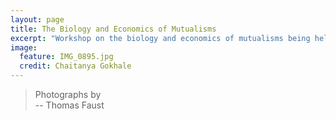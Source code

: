 ```yaml
---
layout: page
title: The Biology and Economics of Mutualisms
excerpt: "Workshop on the biology and economics of mutualisms being held at the Max Planck Institute for Evolutionary Biology"
image:
  feature: IMG_0895.jpg
  credit: Chaitanya Gokhale
---
```

> Photographs by  
-- Thomas Faust


<figure class="third">
 <a href="{{ site.url }}/images/faust/TNT5337.jpg"><img src="{{ site.url }}/images/faust/TNT5337.jpg" alt=""></a>
 <a href="{{ site.url }}/images/faust/TNT5340.jpg"><img src="{{ site.url }}/images/faust/TNT5340.jpg" alt=""></a>
 <a href="{{ site.url }}/images/faust/TNT5341.jpg"><img src="{{ site.url }}/images/faust/TNT5341.jpg" alt=""></a>
 <a href="{{ site.url }}/images/faust/TNT5343.jpg"><img src="{{ site.url }}/images/faust/TNT5343.jpg" alt=""></a>
 <a href="{{ site.url }}/images/faust/TNT5344.jpg"><img src="{{ site.url }}/images/faust/TNT5344.jpg" alt=""></a>
 <a href="{{ site.url }}/images/faust/TNT5346.jpg"><img src="{{ site.url }}/images/faust/TNT5346.jpg" alt=""></a>
 <a href="{{ site.url }}/images/faust/TNT5347.jpg"><img src="{{ site.url }}/images/faust/TNT5347.jpg" alt=""></a>
 <a href="{{ site.url }}/images/faust/TNT5349.jpg"><img src="{{ site.url }}/images/faust/TNT5349.jpg" alt=""></a>
 <a href="{{ site.url }}/images/faust/TNT5350.jpg"><img src="{{ site.url }}/images/faust/TNT5350.jpg" alt=""></a>
 <a href="{{ site.url }}/images/faust/TNT5352.jpg"><img src="{{ site.url }}/images/faust/TNT5352.jpg" alt=""></a>
 <a href="{{ site.url }}/images/faust/TNT5357.jpg"><img src="{{ site.url }}/images/faust/TNT5357.jpg" alt=""></a>
 <a href="{{ site.url }}/images/faust/TNT5358.jpg"><img src="{{ site.url }}/images/faust/TNT5358.jpg" alt=""></a>
 <a href="{{ site.url }}/images/faust/TNT5359.jpg"><img src="{{ site.url }}/images/faust/TNT5359.jpg" alt=""></a>
 <a href="{{ site.url }}/images/faust/TNT5361.jpg"><img src="{{ site.url }}/images/faust/TNT5361.jpg" alt=""></a>
 <a href="{{ site.url }}/images/faust/TNT5364.jpg"><img src="{{ site.url }}/images/faust/TNT5364.jpg" alt=""></a>
 <a href="{{ site.url }}/images/faust/TNT5366.jpg"><img src="{{ site.url }}/images/faust/TNT5366.jpg" alt=""></a>
 <a href="{{ site.url }}/images/faust/TNT5368.jpg"><img src="{{ site.url }}/images/faust/TNT5368.jpg" alt=""></a>
 <a href="{{ site.url }}/images/faust/TNT5373.jpg"><img src="{{ site.url }}/images/faust/TNT5373.jpg" alt=""></a>
 <a href="{{ site.url }}/images/faust/TNT5377.jpg"><img src="{{ site.url }}/images/faust/TNT5377.jpg" alt=""></a>
 <a href="{{ site.url }}/images/faust/TNT5378.jpg"><img src="{{ site.url }}/images/faust/TNT5378.jpg" alt=""></a>
 <a href="{{ site.url }}/images/faust/TNT5379.jpg"><img src="{{ site.url }}/images/faust/TNT5379.jpg" alt=""></a>
 <a href="{{ site.url }}/images/faust/TNT5381.jpg"><img src="{{ site.url }}/images/faust/TNT5381.jpg" alt=""></a>
 <a href="{{ site.url }}/images/faust/TNT5385.jpg"><img src="{{ site.url }}/images/faust/TNT5385.jpg" alt=""></a>
 <a href="{{ site.url }}/images/faust/TNT5388.jpg"><img src="{{ site.url }}/images/faust/TNT5388.jpg" alt=""></a>
 <a href="{{ site.url }}/images/faust/TNT5396.jpg"><img src="{{ site.url }}/images/faust/TNT5396.jpg" alt=""></a>
 <a href="{{ site.url }}/images/faust/TNT5399.jpg"><img src="{{ site.url }}/images/faust/TNT5399.jpg" alt=""></a>
 <a href="{{ site.url }}/images/faust/TNT5405.jpg"><img src="{{ site.url }}/images/faust/TNT5405.jpg" alt=""></a>
 <a href="{{ site.url }}/images/faust/TNT5406.jpg"><img src="{{ site.url }}/images/faust/TNT5406.jpg" alt=""></a>
 <a href="{{ site.url }}/images/faust/TNT5408.jpg"><img src="{{ site.url }}/images/faust/TNT5408.jpg" alt=""></a>
 <a href="{{ site.url }}/images/faust/TNT5410.jpg"><img src="{{ site.url }}/images/faust/TNT5410.jpg" alt=""></a>
 <a href="{{ site.url }}/images/faust/TNT5412.jpg"><img src="{{ site.url }}/images/faust/TNT5412.jpg" alt=""></a>
 <a href="{{ site.url }}/images/faust/TNT5414.jpg"><img src="{{ site.url }}/images/faust/TNT5414.jpg" alt=""></a>
 <a href="{{ site.url }}/images/faust/TNT5416.jpg"><img src="{{ site.url }}/images/faust/TNT5416.jpg" alt=""></a>
 <a href="{{ site.url }}/images/faust/TNT5419.jpg"><img src="{{ site.url }}/images/faust/TNT5419.jpg" alt=""></a>
 <a href="{{ site.url }}/images/faust/TNT5422.jpg"><img src="{{ site.url }}/images/faust/TNT5422.jpg" alt=""></a>
 <a href="{{ site.url }}/images/faust/TNT5424.jpg"><img src="{{ site.url }}/images/faust/TNT5424.jpg" alt=""></a>
 <a href="{{ site.url }}/images/faust/TNT5425.jpg"><img src="{{ site.url }}/images/faust/TNT5425.jpg" alt=""></a>
 <a href="{{ site.url }}/images/faust/TNT5426.jpg"><img src="{{ site.url }}/images/faust/TNT5426.jpg" alt=""></a>
 <a href="{{ site.url }}/images/faust/TNT5431.jpg"><img src="{{ site.url }}/images/faust/TNT5431.jpg" alt=""></a>
 <a href="{{ site.url }}/images/faust/TNT5432.jpg"><img src="{{ site.url }}/images/faust/TNT5432.jpg" alt=""></a>
 <a href="{{ site.url }}/images/faust/TNT5435.jpg"><img src="{{ site.url }}/images/faust/TNT5435.jpg" alt=""></a>
 <a href="{{ site.url }}/images/faust/TNT5436.jpg"><img src="{{ site.url }}/images/faust/TNT5436.jpg" alt=""></a>
 <a href="{{ site.url }}/images/faust/TNT5437.jpg"><img src="{{ site.url }}/images/faust/TNT5437.jpg" alt=""></a>
 <a href="{{ site.url }}/images/faust/TNT5464.jpg"><img src="{{ site.url }}/images/faust/TNT5464.jpg" alt=""></a>
 <a href="{{ site.url }}/images/faust/TNT5473.jpg"><img src="{{ site.url }}/images/faust/TNT5473.jpg" alt=""></a>
 <a href="{{ site.url }}/images/faust/TNT5476.jpg"><img src="{{ site.url }}/images/faust/TNT5476.jpg" alt=""></a>
 <a href="{{ site.url }}/images/faust/TNT5479.jpg"><img src="{{ site.url }}/images/faust/TNT5479.jpg" alt=""></a>
 <a href="{{ site.url }}/images/faust/TNT5483.jpg"><img src="{{ site.url }}/images/faust/TNT5483.jpg" alt=""></a>
 <a href="{{ site.url }}/images/faust/TNT5485.jpg"><img src="{{ site.url }}/images/faust/TNT5485.jpg" alt=""></a>
 <a href="{{ site.url }}/images/faust/TNT5493.jpg"><img src="{{ site.url }}/images/faust/TNT5493.jpg" alt=""></a>
 <a href="{{ site.url }}/images/faust/TNT5494.jpg"><img src="{{ site.url }}/images/faust/TNT5494.jpg" alt=""></a>
 <a href="{{ site.url }}/images/faust/TNT5499.jpg"><img src="{{ site.url }}/images/faust/TNT5499.jpg" alt=""></a>
 <a href="{{ site.url }}/images/faust/TNT5501.jpg"><img src="{{ site.url }}/images/faust/TNT5501.jpg" alt=""></a>
 <a href="{{ site.url }}/images/faust/TNT5505.jpg"><img src="{{ site.url }}/images/faust/TNT5505.jpg" alt=""></a>
 <a href="{{ site.url }}/images/faust/TNT5508.jpg"><img src="{{ site.url }}/images/faust/TNT5508.jpg" alt=""></a>
 <a href="{{ site.url }}/images/faust/TNT5511.jpg"><img src="{{ site.url }}/images/faust/TNT5511.jpg" alt=""></a>
 <a href="{{ site.url }}/images/faust/TNT5514.jpg"><img src="{{ site.url }}/images/faust/TNT5514.jpg" alt=""></a>
 <a href="{{ site.url }}/images/faust/TNT5516.jpg"><img src="{{ site.url }}/images/faust/TNT5516.jpg" alt=""></a>
 <a href="{{ site.url }}/images/faust/TNT5518.jpg"><img src="{{ site.url }}/images/faust/TNT5518.jpg" alt=""></a>
 <a href="{{ site.url }}/images/faust/TNT5521.jpg"><img src="{{ site.url }}/images/faust/TNT5521.jpg" alt=""></a>
 <a href="{{ site.url }}/images/faust/TNT5537.jpg"><img src="{{ site.url }}/images/faust/TNT5537.jpg" alt=""></a>
 <a href="{{ site.url }}/images/faust/TNT5541.jpg"><img src="{{ site.url }}/images/faust/TNT5541.jpg" alt=""></a>
 <a href="{{ site.url }}/images/faust/TNT5548.jpg"><img src="{{ site.url }}/images/faust/TNT5548.jpg" alt=""></a>
 <a href="{{ site.url }}/images/faust/TNT5549.jpg"><img src="{{ site.url }}/images/faust/TNT5549.jpg" alt=""></a>
 <a href="{{ site.url }}/images/faust/TNT5552.jpg"><img src="{{ site.url }}/images/faust/TNT5552.jpg" alt=""></a>
 <a href="{{ site.url }}/images/faust/TNT5557.jpg"><img src="{{ site.url }}/images/faust/TNT5557.jpg" alt=""></a>
 <a href="{{ site.url }}/images/faust/TNT5558.jpg"><img src="{{ site.url }}/images/faust/TNT5558.jpg" alt=""></a>
 <a href="{{ site.url }}/images/faust/TNT5566.jpg"><img src="{{ site.url }}/images/faust/TNT5566.jpg" alt=""></a>
 <a href="{{ site.url }}/images/faust/TNT5580.jpg"><img src="{{ site.url }}/images/faust/TNT5580.jpg" alt=""></a>
 <a href="{{ site.url }}/images/faust/TNT5581.jpg"><img src="{{ site.url }}/images/faust/TNT5581.jpg" alt=""></a>
 <a href="{{ site.url }}/images/faust/TNT5597.jpg"><img src="{{ site.url }}/images/faust/TNT5597.jpg" alt=""></a>
 <a href="{{ site.url }}/images/faust/TNT5601.jpg"><img src="{{ site.url }}/images/faust/TNT5601.jpg" alt=""></a>
 <a href="{{ site.url }}/images/faust/TNT5602.jpg"><img src="{{ site.url }}/images/faust/TNT5602.jpg" alt=""></a>
 <a href="{{ site.url }}/images/faust/TNT5612.jpg"><img src="{{ site.url }}/images/faust/TNT5612.jpg" alt=""></a>
 <a href="{{ site.url }}/images/faust/TNT5641.jpg"><img src="{{ site.url }}/images/faust/TNT5641.jpg" alt=""></a>
 <a href="{{ site.url }}/images/faust/TNT5642.jpg"><img src="{{ site.url }}/images/faust/TNT5642.jpg" alt=""></a>
 <a href="{{ site.url }}/images/faust/TNT5644.jpg"><img src="{{ site.url }}/images/faust/TNT5644.jpg" alt=""></a>
 <a href="{{ site.url }}/images/faust/TNT5647.jpg"><img src="{{ site.url }}/images/faust/TNT5647.jpg" alt=""></a>
 <a href="{{ site.url }}/images/faust/TNT5652.jpg"><img src="{{ site.url }}/images/faust/TNT5652.jpg" alt=""></a>
 <a href="{{ site.url }}/images/faust/TNT5654.jpg"><img src="{{ site.url }}/images/faust/TNT5654.jpg" alt=""></a>
 <a href="{{ site.url }}/images/faust/TNT5655.jpg"><img src="{{ site.url }}/images/faust/TNT5655.jpg" alt=""></a>
</figure>
